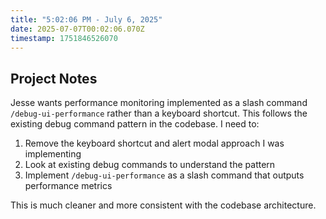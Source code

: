 ```yaml
---
title: "5:02:06 PM - July 6, 2025"
date: 2025-07-07T00:02:06.070Z
timestamp: 1751846526070
---
```


## Project Notes

Jesse wants performance monitoring implemented as a slash command `/debug-ui-performance` rather than a keyboard shortcut. This follows the existing debug command pattern in the codebase. I need to:

1. Remove the keyboard shortcut and alert modal approach I was implementing
2. Look at existing debug commands to understand the pattern
3. Implement `/debug-ui-performance` as a slash command that outputs performance metrics

This is much cleaner and more consistent with the codebase architecture.
